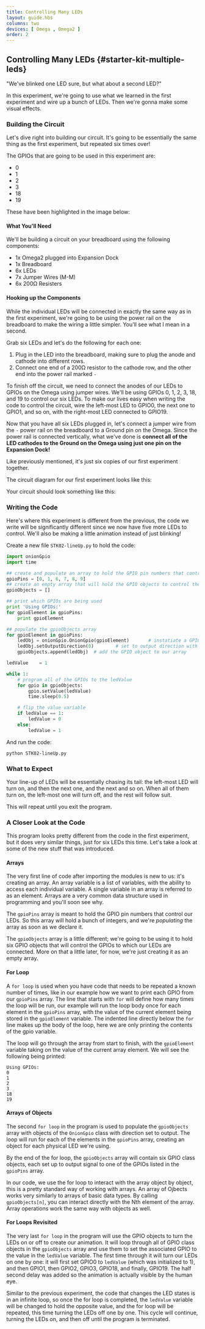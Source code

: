 ```yaml
---
title: Controlling Many LEDs
layout: guide.hbs
columns: two
devices: [ Omega , Omega2 ]
order: 2
---
```


## Controlling Many LEDs {#starter-kit-multiple-leds}

"We've blinked one LED sure, but what about a second LED?"

In this experiment, we're going to use what we learned in the first experiment and wire up a bunch of LEDs. Then we're gonna make some visual effects.

<!-- // TODO: tidy the circuit building sections up according to style guide -->

### Building the Circuit

Let's dive right into building our circuit. It's going to be essentially the same thing as the first experiment, but repeated six times over!

The GPIOs that are going to be used in this experiment are:

* 0
* 1
* 2
* 3
* 18
* 19

These have been highlighted in the image below:

<!-- TODO: add image of expansion dock with correct pins highlighted -->

#### What You'll Need

We'll be building a circuit on your breadboard using the following components:

* 1x Omega2 plugged into Expansion Dock
* 1x Breadboard
* 6x LEDs
* 7x Jumper Wires (M-M)
* 6x 200Ω Resisters

#### Hooking up the Components

While the individual LEDs will be connected in exactly the same way as in the first experiment, we're going to be using the power rail on the breadboard to make the wiring a little simpler. You'll see what I mean in a second.

Grab six LEDs and let's do the following for each one:

1. Plug in the LED into the breadboard, making sure to plug the anode and cathode into different rows.
2. Connect one end of a 200Ω resistor to the cathode row, and the other end into the power rail marked `-`

<!-- // TODO: FRITZING: fritzing diagram of the experiment -->

To finish off the circuit, we need to connect the anodes of our LEDs to GPIOs on the Omega using jumper wires. We'll be using GPIOs 0, 1, 2, 3, 18, and 19 to control our six LEDs. To make our lives easy when writing the code to control the circuit, wire the left-most LED to GPIO0, the next one to GPIO1, and so on, with the right-most LED connected to GPIO19.

Now that you have all six LEDs plugged in, let's connect a jumper wire from the `-` power rail on the breadboard to a Ground pin on the Omega. Since the power rail is connected vertically, what we've done is **connect all of the LED cathodes to the Ground on the Omega using just one pin on the Expansion Dock!**

Like previously mentioned, it's just six copies of our first experiment together.

The circuit diagram for our first experiment looks like this:
<!-- // TODO: CIRCUIT DIAGRAM: circuit showing this experiment -->

Your circuit should look something like this:

<!-- // TODO: IMAGE photo of circuit -->


### Writing the Code

Here's where this experiment is different from the previous, the code we write will be significantly different since we now have five more LEDs to control. We'll also be making a little animation instead of just blinking!

Create a new file `STK02-lineUp.py` to hold the code:
``` python
import onionGpio
import time

## create and populate an array to hold the GPIO pin numbers that control the LEDs
gpioPins = [0, 1, 6, 7, 8, 9]
## create an empty array that will hold the GPIO objects to control the LEDs
gpioObjects = []

## print which GPIOs are being used
print 'Using GPIOs:'
for gpioElement in gpioPins:
	print gpioElement

## populate the gpioObjects array
for gpioElement in gpioPins:
	ledObj = onionGpio.OnionGpio(gpioElement)		# instatiate a GPIO object for this gpio pin
	ledObj.setOutputDirection(0)		# set to output direction with zero being the default value
	gpioObjects.append(ledObj)	# add the GPIO object to our array

ledValue 	= 1

while 1:
	# program all of the GPIOs to the ledValue
	for gpio in gpioObjects:
		gpio.setValue(ledValue)
		time.sleep(0.5)

	# flip the value variable
	if ledValue == 1:
		ledValue = 0
	else:
		ledValue = 1
```

And run the code:
```
python STK02-lineUp.py
```

### What to Expect

Your line-up of LEDs will be essentially chasing its tail: the left-most LED will turn on, and then the next one, and the next and so on. When all of them turn on, the left-most one will turn off, and the rest will follow suit.

<!-- // TODO: GIF: Showing this experiment with the LEDs lighting up one after another and then turning off one after another -->

This will repeat until you exit the program.

### A Closer Look at the Code

This program looks pretty different from the code in the first experiment, but it does very similar things, just for six LEDs this time. Let's take a look at some of the new stuff that was introduced.

#### Arrays

The very first line of code after importing the modules is new to us: it's creating an array. An array variable is a list of variables, with the ability to access each individual variable. A single variable in an array is referred to as an element. Arrays are a very common data structure used in programming and you'll soon see why.

The `gpioPins` array is meant to hold the GPIO pin numbers that control our LEDs. So this array will hold a bunch of integers, and we're *populating* the array as soon as we declare it.

The `gpioObjects` array is a little different; we're going to be using it to hold six GPIO objects that will control the GPIOs to which our LEDs are connected. More on that a little later, for now, we're just creating it as an empty array.


#### For Loop

A `for loop` is used when you have code that needs to be repeated a known number of times, like in our example how we want to print each GPIO from our `gpioPins` array. The line that starts with `for` will define how many times the loop will be run, our example will run the loop body once for each element in the `gpioPins` array, with the value of the current element being stored in the `gpioElement` variable. The indented line directly below the `for` line makes up the body of the loop, here we are only printing the contents of the gpio variable.

The loop will go through the array from start to finish, with the `gpioElement` variable taking on the value of the current array element. We will see the following being printed:

```
Using GPIOs:
0
1
2
3
18
19
```


#### Arrays of Objects

The second `for loop` in the program is used to populate the `gpioObjects` array with objects of the `OnionGpio` class with direction set to output. The loop will run for each of the elements in the `gpioPins` array, creating an object for each physical LED we're using.

By the end of the for loop, the `gpioObjects` array will contain six GPIO class objects, each set up to output signal to one of the GPIOs listed in the `gpioPins` array.

In our code, we use the for loop to interact with the array object by object, this is a pretty standard way of working with arrays. An array of Ojbects works very similarly to arrays of basic data types. By calling  `gpioObjects[n]`, you can interact directly with the Nth element of the array. Array operations work the same way with objects as well.


#### For Loops Revisited

The very last `for loop` in the program will use the GPIO objects to turn the LEDs on or off to create our animation. It will loop through all of GPIO class objects in the `gpioObjects` array and use them to set the associated GPIO to the value in the `ledValue` variable. The first time through it will turn our LEDs on one by one: it will first set GPIO0 to `ledValue` (which was initialized to 1), and then GPIO1, then GPIO2, GPIO3, GPIO18, and finally, GPIO19. The half second delay was added so the animation is actually visible by the human eye.

Similar to the previous experiment, the code that changes the LED states is in an infinite loop, so once the for loop is completed, the `ledValue` variable will be changed to hold the opposite value, and the for loop will be repeated, this time turning the LEDs off one by one. This cycle will continue, turning the LEDs on, and then off until the program is terminated.
